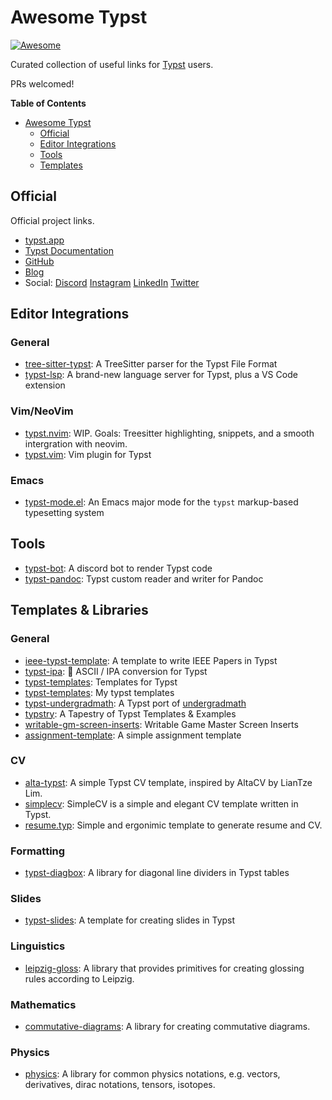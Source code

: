 # Awesome Typst

[![Awesome](https://awesome.re/badge.svg)](https://awesome.re)

Curated collection of useful links for [Typst](https://github.com/typst/typst) users.

PRs welcomed!

<!-- markdown-toc start - Don't edit this section. Run M-x markdown-toc-refresh-toc -->
**Table of Contents**

- [Awesome Typst](#awesome-typst)
    - [Official](#official)
    - [Editor Integrations](#editor-integrations)
    - [Tools](#tools)
    - [Templates](#templates)

<!-- markdown-toc end -->


## Official

Official project links.

- [typst.app](https://typst.app)
- [Typst Documentation](https://typst.app/docs)
- [GitHub](https://github.com/typst/typst)
- [Blog](https://typst.app/blog/)
- Social: [Discord] [Instagram] [LinkedIn] [Twitter]

[Discord]: https://discord.gg/2uDybryKPe
[Instagram]: https://instagram.com/typstapp/
[LinkedIn]: https://www.linkedin.com/company/typst/
[Twitter]: https://twitter.com/typstapp/

## Editor Integrations

### General

- [tree-sitter-typst](https://github.com/SeniorMars/tree-sitter-typst): A TreeSitter parser for the Typst File Format
- [typst-lsp](https://github.com/nvarner/typst-lsp): A brand-new language server for Typst, plus a VS Code extension

### Vim/NeoVim

- [typst.nvim](https://github.com/SeniorMars/typst.nvim): WIP. Goals: Treesitter highlighting, snippets, and a smooth intergration with neovim.
- [typst.vim](https://github.com/kaarmu/typst.vim): Vim plugin for Typst

### Emacs

- [typst-mode.el](https://github.com/Ziqi-Yang/typst-mode.el): An Emacs major mode for the `typst` markup-based typesetting system

## Tools

- [typst-bot](https://github.com/mattfbacon/typst-bot): A discord bot to render Typst code
- [typst-pandoc](https://github.com/lvignoli/typst-pandoc): Typst custom reader and writer for Pandoc

## Templates & Libraries

### General

- [ieee-typst-template](https://github.com/bsp0109/ieee-typst-template): A template to write IEEE Papers in Typst
- [typst-ipa](https://github.com/imatpot/typst-ipa):  🔄 ASCII / IPA conversion for Typst
- [typst-templates](https://github.com/eigenein/typst-templates):  Templates for Typst
- [typst-templates](https://github.com/haxibami/typst-template): My typst templates
- [typst-undergradmath](https://github.com/johanvx/typst-undergradmath): A Typst port of [undergradmath](https://gitlab.com/jim.hefferon/undergradmath)
- [typstry](https://github.com/qjcg/typstry): A Tapestry of Typst Templates & Examples
- [writable-gm-screen-inserts](https://github.com/LLBlumire/writable-gm-screen-inserts): Writable Game Master Screen Inserts
- [assignment-template](https://github.com/AntoniosBarotsis/typst-assignment-template): A simple assignment template

### CV

- [alta-typst](https://github.com/GeorgeHoneywood/alta-typst): A simple Typst CV template, inspired by AltaCV by LianTze Lim.
- [simplecv](https://github.com/LaurenzV/simplecv): SimpleCV is a simple and elegant CV template written in Typst.
- [resume.typ](https://github.com/wusyong/resume.typ): Simple and ergonimic template to generate resume and CV. 

### Formatting

- [typst-diagbox](https://github.com/PgBiel/typst-diagbox): A library for diagonal line dividers in Typst tables

### Slides

- [typst-slides](https://github.com/andreasKroepelin/typst-slides): A template for creating slides in Typst

### Linguistics

- [leipzig-gloss](https://gitea.everydayimshuflin.com/greg/typst-lepizig-glossing): A library that provides primitives for creating glossing rules according to Leipzig.

### Mathematics

- [commutative-diagrams](https://gitlab.com/giacomogallina/typst-cd): A library for creating commutative diagrams.

### Physics

- [physics](https://github.com/Leedehai/typst-physics): A library for common physics notations, e.g. vectors, derivatives, dirac notations, tensors, isotopes.
